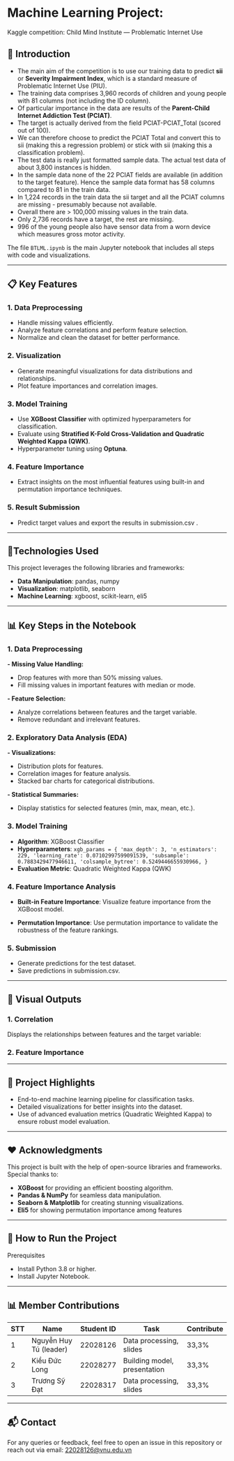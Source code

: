 # Machine Learning Project:
Kaggle competition: Child Mind Institute — Problematic Internet Use

## 📘 Introduction
* The main aim of the competition is to use our training data to predict **sii** or **Severity Impairment Index**, which is a standard measure of Problematic Internet Use (PIU).
* The training data comprises 3,960 records of children and young people with 81 columns (not including the ID column).
* Of particular importance in the data are results of the **Parent-Child Internet Addiction Test (PCIAT)**.
* The target is actually derived from the field PCIAT-PCIAT_Total (scored out of 100).
* We can therefore choose to predict the PCIAT Total and convert this to sii (making this a regression problem) or stick with sii (making this a classification problem).
* The test data is really just formatted sample data. The actual test data of about 3,800 instances is hidden.
* In the sample data none of the 22 PCIAT fields are available (in addition to the target feature). Hence the sample data format has 58 columns compared to 81 in the train data.
* In 1,224 records in the train data the sii target and all the PCIAT columns are missing - presumably because not available.
* Overall there are > 100,000 missing values in the train data.
* Only 2,736 records have a target, the rest are missing.
* 996 of the young people also have sensor data from a worn device which measures gross motor activity.

The file `BTLML.ipynb` is the main Jupyter notebook that includes all steps with code and visualizations.

---

## 📋 Key Features
### 1. Data Preprocessing

* Handle missing values efficiently.
* Analyze feature correlations and perform feature selection.
* Normalize and clean the dataset for better performance.  
### 2. Visualization

* Generate meaningful visualizations for data distributions and relationships.
* Plot feature importances and correlation images.
### 3. Model Training  

* Use **XGBoost Classifier** with optimized hyperparameters for classification.
* Evaluate using **Stratified K-Fold Cross-Validation and Quadratic Weighted Kappa (QWK)**.
* Hyperparameter tuning using **Optuna**.
### 4. Feature Importance 

* Extract insights on the most influential features using built-in and permutation importance techniques.
### 5. Result Submission

* Predict target values and export the results in  submission.csv .

---
## 🔧Technologies Used
This project leverages the following libraries and frameworks:  

* **Data Manipulation**: pandas, numpy
* **Visualization**: matplotlib, seaborn
* **Machine Learning**: xgboost, scikit-learn, eli5

---

## 📊 Key Steps in the Notebook
### 1. Data Preprocessing
**- Missing Value Handling:**

  - Drop features with more than 50% missing values.
  - Fill missing values in important features with median or mode.
    
**- Feature Selection:**

  - Analyze correlations between features and the target variable.
  - Remove redundant and irrelevant features.
### 2. Exploratory Data Analysis (EDA)
**- Visualizations:**

  - Distribution plots for features.
  - Correlation images for feature analysis.
  - Stacked bar charts for categorical distributions.

**- Statistical Summaries:**

  - Display statistics for selected features (min, max, mean, etc.).
### 3. Model Training
* **Algorithm**: XGBoost Classifier
* **Hyperparameters**:
`xgb_params = {
    'max_depth': 3,
    'n_estimators': 229,
    'learning_rate': 0.07102997599091539,
    'subsample': 0.7883429477946611,
    'colsample_bytree': 0.5249446655930966,
}`
* **Evaluation Metric**: Quadratic Weighted Kappa (QWK)
### 4. Feature Importance Analysis
* **Built-in Feature Importance**: Visualize feature importance from the XGBoost model.

* **Permutation Importance**: Use permutation importance to validate the robustness of the feature rankings.

### 5. Submission
* Generate predictions for the test dataset.
* Save predictions in submission.csv.

--- 

## 🎨 Visual Outputs
### 1. Correlation
Displays the relationships between features and the target variable:

### 2. Feature Importance

---
## 📌 Project Highlights
* End-to-end machine learning pipeline for classification tasks.
* Detailed visualizations for better insights into the dataset.
* Use of advanced evaluation metrics (Quadratic Weighted Kappa) to ensure robust model evaluation.

---
## ❤️ Acknowledgments  
This project is built with the help of open-source libraries and frameworks. Special thanks to:

* **XGBoost** for providing an efficient boosting algorithm.
* **Pandas & NumPy** for seamless data manipulation.
* **Seaborn & Matplotlib** for creating stunning visualizations.
* **Eli5** for showing permutation importance among features

---

## 🚀 How to Run the Project
Prerequisites
* Install Python 3.8 or higher.
* Install Jupyter Notebook.

---
## 📊 Member Contributions
| STT  | Name |  Student ID | Task | Contribute |
| ------------- | ------------- | ------------- | ------------- | ------------- |
| 1  | Nguyễn Huy Tú (leader)  | 22028126  | Data processing, slides  | 33,3%  |
| 2  | Kiều Đức Long  | 22028277  | Building model, presentation  | 33,3%  |
| 3  | Trương Sỹ Đạt  | 22028317  | Data processing, slides  | 33,3%  |

---
## 📬 Contact
For any queries or feedback, feel free to open an issue in this repository or reach out via email: 22028126@vnu.edu.vn




